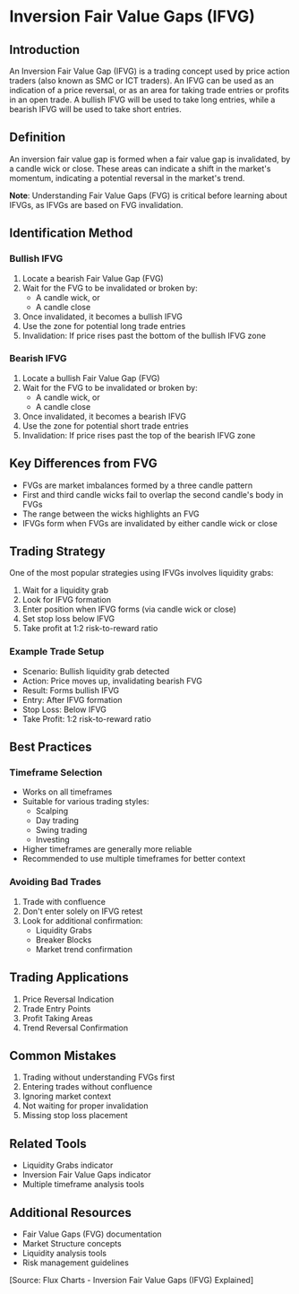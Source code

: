 # Inversion Fair Value Gaps (IFVG)

## Introduction
An Inversion Fair Value Gap (IFVG) is a trading concept used by price action traders (also known as SMC or ICT traders). An IFVG can be used as an indication of a price reversal, or as an area for taking trade entries or profits in an open trade. A bullish IFVG will be used to take long entries, while a bearish IFVG will be used to take short entries.

## Definition
An inversion fair value gap is formed when a fair value gap is invalidated, by a candle wick or close. These areas can indicate a shift in the market's momentum, indicating a potential reversal in the market's trend.

**Note**: Understanding Fair Value Gaps (FVG) is critical before learning about IFVGs, as IFVGs are based on FVG invalidation.

## Identification Method
### Bullish IFVG
1. Locate a bearish Fair Value Gap (FVG)
2. Wait for the FVG to be invalidated or broken by:
   - A candle wick, or
   - A candle close
3. Once invalidated, it becomes a bullish IFVG
4. Use the zone for potential long trade entries
5. Invalidation: If price rises past the bottom of the bullish IFVG zone

### Bearish IFVG
1. Locate a bullish Fair Value Gap (FVG)
2. Wait for the FVG to be invalidated or broken by:
   - A candle wick, or
   - A candle close
3. Once invalidated, it becomes a bearish IFVG
4. Use the zone for potential short trade entries
5. Invalidation: If price rises past the top of the bearish IFVG zone

## Key Differences from FVG
- FVGs are market imbalances formed by a three candle pattern
- First and third candle wicks fail to overlap the second candle's body in FVGs
- The range between the wicks highlights an FVG
- IFVGs form when FVGs are invalidated by either candle wick or close

## Trading Strategy
One of the most popular strategies using IFVGs involves liquidity grabs:
1. Wait for a liquidity grab
2. Look for IFVG formation
3. Enter position when IFVG forms (via candle wick or close)
4. Set stop loss below IFVG
5. Take profit at 1:2 risk-to-reward ratio

### Example Trade Setup
- Scenario: Bullish liquidity grab detected
- Action: Price moves up, invalidating bearish FVG
- Result: Forms bullish IFVG
- Entry: After IFVG formation
- Stop Loss: Below IFVG
- Take Profit: 1:2 risk-to-reward ratio

## Best Practices

### Timeframe Selection
- Works on all timeframes
- Suitable for various trading styles:
  - Scalping
  - Day trading
  - Swing trading
  - Investing
- Higher timeframes are generally more reliable
- Recommended to use multiple timeframes for better context

### Avoiding Bad Trades
1. Trade with confluence
2. Don't enter solely on IFVG retest
3. Look for additional confirmation:
   - Liquidity Grabs
   - Breaker Blocks
   - Market trend confirmation

## Trading Applications
1. Price Reversal Indication
2. Trade Entry Points
3. Profit Taking Areas
4. Trend Reversal Confirmation

## Common Mistakes
1. Trading without understanding FVGs first
2. Entering trades without confluence
3. Ignoring market context
4. Not waiting for proper invalidation
5. Missing stop loss placement

## Related Tools
- Liquidity Grabs indicator
- Inversion Fair Value Gaps indicator
- Multiple timeframe analysis tools

## Additional Resources
- Fair Value Gaps (FVG) documentation
- Market Structure concepts
- Liquidity analysis tools
- Risk management guidelines

[Source: Flux Charts - Inversion Fair Value Gaps (IFVG) Explained]
